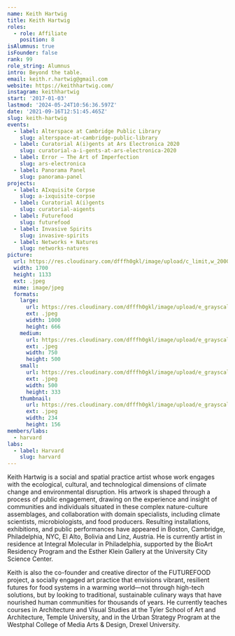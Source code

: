```yaml
---
name: Keith Hartwig
title: Keith Hartwig
roles:
  - role: Affiliate
    position: 8
isAlumnus: true
isFounder: false
rank: 99
role_string: Alumnus
intro: Beyond the table.
email: keith.r.hartwig@gmail.com
website: https://keithhartwig.com/
instagram: keithhartwig
start: '2017-01-03'
lastmod: '2024-05-24T10:56:36.597Z'
date: '2021-09-16T12:51:45.465Z'
slug: keith-hartwig
events:
  - label: Alterspace at Cambridge Public Library
    slug: alterspace-at-cambridge-public-library
  - label: Curatorial A(i)gents at Ars Electronica 2020
    slug: curatorial-a-i-gents-at-ars-electronica-2020
  - label: Error – The Art of Imperfection
    slug: ars-electronica
  - label: Panorama Panel
    slug: panorama-panel
projects:
  - label: AIxquisite Corpse
    slug: a-ixquisite-corpse
  - label: Curatorial A(i)gents
    slug: curatorial-aigents
  - label: Futurefood
    slug: futurefood
  - label: Invasive Spirits
    slug: invasive-spirits
  - label: Networks + Natures
    slug: networks-natures
picture:
  url: https://res.cloudinary.com/dfffh0gkl/image/upload/c_limit,w_2000,h_2000/e_grayscale/v1643246302/keith_6146be98d9.jpg
  width: 1700
  height: 1133
  ext: .jpeg
  mime: image/jpeg
  formats:
    large:
      url: https://res.cloudinary.com/dfffh0gkl/image/upload/e_grayscale/v1643246303/large_keith_6146be98d9.jpg
      ext: .jpeg
      width: 1000
      height: 666
    medium:
      url: https://res.cloudinary.com/dfffh0gkl/image/upload/e_grayscale/v1643246303/medium_keith_6146be98d9.jpg
      ext: .jpeg
      width: 750
      height: 500
    small:
      url: https://res.cloudinary.com/dfffh0gkl/image/upload/e_grayscale/v1643246303/small_keith_6146be98d9.jpg
      ext: .jpeg
      width: 500
      height: 333
    thumbnail:
      url: https://res.cloudinary.com/dfffh0gkl/image/upload/e_grayscale/v1643246302/thumbnail_keith_6146be98d9.jpg
      ext: .jpeg
      width: 234
      height: 156
members/labs:
  - harvard
labs:
  - label: Harvard
    slug: harvard
---
```

Keith Hartwig is a social and spatial practice artist whose work engages with the ecological, cultural, and technological dimensions of climate change and environmental disruption. His artwork is shaped through a process of public engagement, drawing on the experience and insight of communities and individuals situated in these complex nature-culture assemblages, and collaboration with domain specialists, including climate scientists, microbiologists, and food producers. Resulting installations, exhibitions, and public performances have appeared in Boston, Cambridge, Philadelphia, NYC, El Alto, Bolivia and
Linz, Austria. He is currently artist in residence at Integral Molecular in Philadelphia, supported by the BioArt Residency Program and the Esther Klein Gallery at the University City Science Center.

Keith is also the co-founder and creative director of the FUTUREFOOD project, a socially
engaged art practice that envisions vibrant, resilient futures for food systems in a warming
world—not through high-tech solutions, but by looking to traditional, sustainable culinary ways that have nourished human communities for thousands of years. He currently teaches courses in Architecture and Visual Studies at the Tyler School of Art and Architecture, Temple University, and in the Urban Strategy Program at the Westphal College of Media Arts & Design, Drexel University.